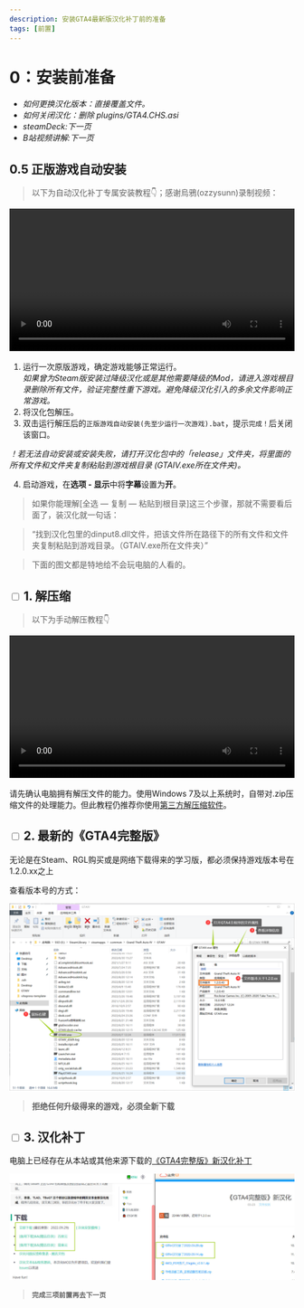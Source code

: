 ```yaml
---
description: 安装GTA4最新版汉化补丁前的准备 
tags: [前置]
---
```


# 0：安装前准备


- _如何更换汉化版本：直接覆盖文件。_
- _如何关闭汉化：删除 plugins/GTA4.CHS.asi_
- _steamDeck:下一页_
- _B站视频讲解:下一页_
## 0.5 正版游戏自动安装
>以下为自动汉化补丁专属安装教程👇；感谢烏鴉(ozzysunn)录制视频：


<video src='https://dlink.host/1drv/aHR0cHM6Ly8xZHJ2Lm1zL3YvcyFBczVoZ0w4dTlPMzFpRUZ5aFh3X04zdzVic1ZYP2U9a29ZeURW.mp4'
controls="controls" width='100%'>
</video>

1. 运行一次原版游戏，确定游戏能够正常运行。<br/>
*如果曾为Steam版安装过降级汉化或是其他需要降级的Mod，请进入游戏根目录删除所有文件，验证完整性重下游戏。避免降级汉化引入的多余文件影响正常游戏。*
1. 将汉化包解压。
2. 双击运行解压后的`正版游戏自动安装(先至少运行一次游戏).bat`，提示`完成！`后关闭该窗口。

*！若无法自动安装或安装失败，请打开汉化包中的「release」文件夹，将里面的所有文件和文件夹复制粘贴到游戏根目录 (GTAIV.exe所在文件夹)。*


4. 启动游戏，在**选项 - 显示**中将**字幕**设置为**开**。 



> 如果你能理解[全选 — 复制 — 粘贴到根目录]这三个步骤，那就不需要看后面了，装汉化就一句话：

> “找到汉化包里的dinput8.dll文件，把该文件所在路径下的所有文件和文件夹复制粘贴到游戏目录。（GTAIV.exe所在文件夹）”

> 下面的图文都是特地给不会玩电脑的人看的。

## <input type='checkbox' /> 1. 解压缩
> 以下为手动解压教程👇


<video src='https://dlink.host/1drv/aHR0cHM6Ly8xZHJ2Lm1zL3YvcyFBczVoZ0w4dTlPMzFpRF8wWEd2RVRUTjZISFg5P2U9bGhaRlIx.mp4'
controls="controls" width='100%'>
</video>

请先确认电脑拥有解压文件的能力。使用Windows 7及以上系统时，自带对.zip压缩文件的处理能力。但此教程仍推荐你使用[第三方解压缩软件](https://www.bandisoft.com/bandizip/)。

## <input type='checkbox' /> 2. 最新的《GTA4完整版》 
无论是在Steam、RGL购买或是网络下载得来的学习版，都必须保持游戏版本号在1.2.0.xx之上

查看版本号的方式：

![Image](assets/step2.png)

> **拒绝任何升级得来的游戏，必须全新下载**

## <input type='checkbox' /> 3. 汉化补丁
电脑上已经存在从本站或其他来源下载的[《GTA4完整版》新汉化补丁](../intro.md#下载)


![Image](assets/mod.jpg)

> **`完成三项前置再去下一页`**